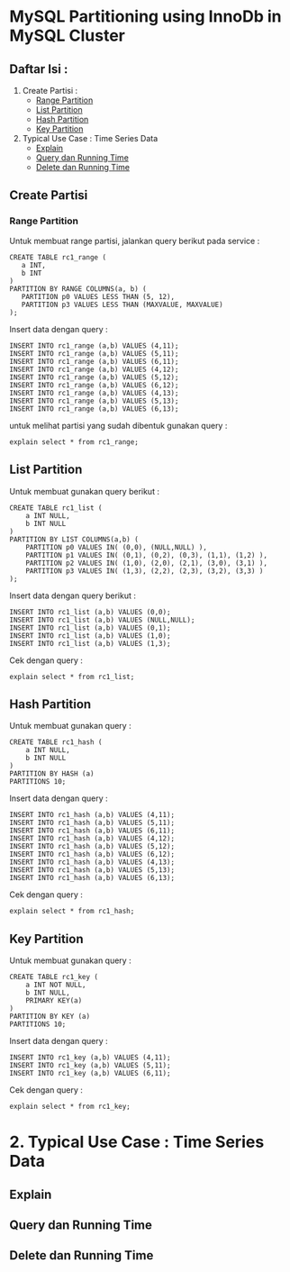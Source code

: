 # MySQL Partitioning using InnoDb in MySQL Cluster

## Daftar Isi :

1. Create Partisi :
   - [Range Partition](#range-partition)
   - [List Partition](#list-partition)
   - [Hash Partition](#hash-partition)
   - [Key Partition](#key-partition)
2. Typical Use Case : Time Series Data
   - [Explain](#explain)
   - [Query dan Running Time](#query-dan-running-time)
   - [Delete dan Running Time](#delete-dan-running-time)
   
   
 ## Create Partisi
 
 ### Range Partition
 
 Untuk membuat range partisi, jalankan query berikut pada service :
 
 ```
 CREATE TABLE rc1_range (
    a INT,
    b INT
)
PARTITION BY RANGE COLUMNS(a, b) (
    PARTITION p0 VALUES LESS THAN (5, 12),
    PARTITION p3 VALUES LESS THAN (MAXVALUE, MAXVALUE)
);
```

Insert data dengan query :

```
INSERT INTO rc1_range (a,b) VALUES (4,11);
INSERT INTO rc1_range (a,b) VALUES (5,11);
INSERT INTO rc1_range (a,b) VALUES (6,11);
INSERT INTO rc1_range (a,b) VALUES (4,12);
INSERT INTO rc1_range (a,b) VALUES (5,12);
INSERT INTO rc1_range (a,b) VALUES (6,12);
INSERT INTO rc1_range (a,b) VALUES (4,13);
INSERT INTO rc1_range (a,b) VALUES (5,13);
INSERT INTO rc1_range (a,b) VALUES (6,13);
```

untuk melihat partisi yang sudah dibentuk gunakan query :

```
explain select * from rc1_range;
```


## List Partition

Untuk membuat gunakan query berikut :

```
CREATE TABLE rc1_list (
    a INT NULL,
    b INT NULL
)
PARTITION BY LIST COLUMNS(a,b) (
    PARTITION p0 VALUES IN( (0,0), (NULL,NULL) ),
    PARTITION p1 VALUES IN( (0,1), (0,2), (0,3), (1,1), (1,2) ),
    PARTITION p2 VALUES IN( (1,0), (2,0), (2,1), (3,0), (3,1) ),
    PARTITION p3 VALUES IN( (1,3), (2,2), (2,3), (3,2), (3,3) )
);
```

Insert data dengan query berikut :

```
INSERT INTO rc1_list (a,b) VALUES (0,0);
INSERT INTO rc1_list (a,b) VALUES (NULL,NULL);
INSERT INTO rc1_list (a,b) VALUES (0,1);
INSERT INTO rc1_list (a,b) VALUES (1,0);
INSERT INTO rc1_list (a,b) VALUES (1,3);
```

Cek dengan query :

```
explain select * from rc1_list;
```

## Hash Partition

Untuk membuat gunakan query :


```
CREATE TABLE rc1_hash (
    a INT NULL,
    b INT NULL
)
PARTITION BY HASH (a)
PARTITIONS 10;
```

Insert data dengan query :

```
INSERT INTO rc1_hash (a,b) VALUES (4,11);
INSERT INTO rc1_hash (a,b) VALUES (5,11);
INSERT INTO rc1_hash (a,b) VALUES (6,11);
INSERT INTO rc1_hash (a,b) VALUES (4,12);
INSERT INTO rc1_hash (a,b) VALUES (5,12);
INSERT INTO rc1_hash (a,b) VALUES (6,12);
INSERT INTO rc1_hash (a,b) VALUES (4,13);
INSERT INTO rc1_hash (a,b) VALUES (5,13);
INSERT INTO rc1_hash (a,b) VALUES (6,13);
```

Cek dengan query :

```
explain select * from rc1_hash;
```

## Key Partition

Untuk membuat gunakan query :


```
CREATE TABLE rc1_key (
    a INT NOT NULL,
    b INT NULL,
	PRIMARY KEY(a)
)
PARTITION BY KEY (a)
PARTITIONS 10;
```

Insert data dengan query :

```
INSERT INTO rc1_key (a,b) VALUES (4,11);
INSERT INTO rc1_key (a,b) VALUES (5,11);
INSERT INTO rc1_key (a,b) VALUES (6,11);
```

Cek dengan query :

```
explain select * from rc1_key;
```


# 2. Typical Use Case : Time Series Data

## Explain

## Query dan Running Time

## Delete dan Running Time
